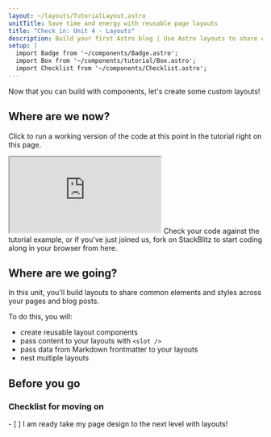 ```yaml
---
layout: ~/layouts/TutorialLayout.astro
unitTitle: Save time and energy with reusable page layouts
title: "Check in: Unit 4 - Layouts"
description: Build your first Astro blog | Use Astro layouts to share common elements and styles across your pages and posts
setup: |
  import Badge from '~/components/Badge.astro';
  import Box from '~/components/tutorial/Box.astro';
  import Checklist from '~/components/Checklist.astro';
---
```

Now that you can build with components, let's create some custom layouts!

## Where are we now?

Click to run a working version of the code at this point in the tutorial right on this page.

 <iframe src="https://stackblitz.com/edit/astro-tutorial-3?ctl=1&embed=1&file=src/pages/index.astro"></iframe>
 Check your code against the tutorial example, or if you've just joined us, fork on StackBlitz to start coding along in your browser from here.

## Where are we going?

In this unit, you'll build layouts to share common elements and styles across your pages and blog posts.

To do this, you will:

- create reusable layout components
- pass content to your layouts with `<slot />`
- pass data from Markdown frontmatter to your layouts
- nest multiple layouts

## Before you go

<Box icon="check-list">

### Checklist for moving on

<Checklist>
- [ ] I am ready take my page design to the next level with layouts!
</Checklist>
</Box>
